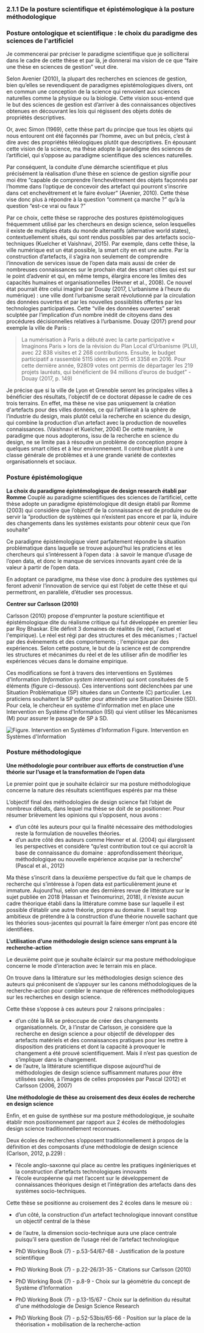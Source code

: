  ### 2.1.1 De la posture scientifique et épistémologique à la posture méthodologique

### Posture ontologique et scientifique : le choix du paradigme des sciences de l'artificiel

Je commencerai par préciser le paradigme scientifique que je solliciterai dans le cadre de cette thèse et par là, je donnerai ma vision de ce que “faire une thèse en sciences de gestion” veut dire. 

Selon Avenier (2010), la plupart des recherches en sciences de gestion, bien qu’elles se revendiquent de paradigmes epistémologiques divers, ont en commun une conception de la science qui renvoient aux sciences naturelles comme la physique ou la biologie. Cette vision sous-entend que le but des sciences de gestion est d’arriver à des connaissances objectives obtenues en découvrant les lois qui régissent des objets dotés de propriétés descriptives. 

Or, avec Simon (1969), cette thèse part du principe que tous les objets qui nous entourent ont été façonnés par l’homme, avec un but précis, c’est à dire avec des propriétés téléologiques plutôt que descriptives. En épousant cette vision de la science, ma thèse adopte la paradigme des sciences de l’artificiel, qui s’oppose au paradigme scientifique des sciences naturelles.

Par conséquent, la conduite d’une démarche scientifique et plus précisément la réalisation d’une thèse en science de gestion signifie pour moi être “capable de comprendre l’enchevêtrement des objets façonnés par l’homme dans l’optique de concevoir des artefact qui pourront s’inscrire dans cet enchevêtrement et le faire évoluer” (Avenier, 2010). Cette thèse vise donc plus à répondre à la question “comment ça marche ?” qu’à la question “est-ce vrai ou faux ?”

Par ce choix, cette thèse se rapproche des postures épistémologiques fréquemment utilisé par les chercheurs en design science, selon lesquelles il existe de multiples états du monde alternatifs (alternative world states), contextuellement situés, qui sont rendus possibles par des artefacts socio-techniques (Kuelcher et Vaishnavi, 2015). Par exemple, dans cette thèse, la ville numérique est un état possible, la smart city en est une autre. 
Par la construction d’artefacts, il s’agira non seulement de comprendre l’innovation de services issue de l’open data mais aussi de créer de nombreuses connaissances sur le prochain état des smart cities qui est sur le point d’advenir et qui, en même temps, élargira encore les limites des capacités humaines et organisationnelles (Hevner et al., 2008). Ce nouvel état pourrait être celui imaginé par Douay (2017, L’urbanisme à l’heure du numérique) : une ville dont l’urbanisme serait révolutionné par la circulation des données ouvertes et par les nouvelles possiiblités offertes par les technologies participatives. Cette “ville des données ouvertes” serait sculptée par l’implication d’un nombre inédit de citoyens dans des procédures décisionnelles relatives à l’urbanisme. Douay (2017) prend pour exemple la ville de Paris : 

> La numérisation à Paris a débuté avec la carte participative « Imaginons Paris » lors de la révision du Plan Local d’Urbanisme (PLU), avec 22 838 visites et 2 268 contributions. Ensuite, le budget participatif a rassemblé 5115 idées en 2015 et 3358 en 2016. Pour cette dernière année, 92809 votes ont permis de départager les 219 projets lauréats, qui bénéficient de 94 millions d’euros de budget” - Douay (2017, p. 149) 

	
Je précise que si la ville de Lyon et Grenoble seront les principales villes à bénéficier des résultats, l'objectif de ce doctorat dépasse le cadre de ces trois terrains. En effet, ma thèse ne vise pas uniquement la création d'artefacts pour des villes données, ce qui l’affilierait à la sphère de l’industrie du design, mais plutôt celui la recherche en science du design, qui combine la production d’un artefact avec la production de nouvelles connaissances. (Vaishnavi et Kuelcher, 2004)
De cette manière, le paradigme que nous adopterons, issu de la recherche en science du design, ne se limite pas à résoudre un problème de conception propre à quelques smart cities et à leur environnement. Il contribue plutôt à une classe générale de problèmes et à une grande variété de contextes organisationnels et sociaux.


### Posture épistémologique

**La choix du paradigme épistémologique de design research établi par Romme**
Couplé au paradigme scientifiques des sciences de l’artificiel, cette thèse adopte un paradigme épistémologique dit design établi par Romme (2003) qui considère que l’objectif de la connaissance est de produire ou de servir la “production de systèmes qui n’existent pas encore et par là, induire des changements dans les systèmes existants pour obtenir ceux que l’on souhaite”

Ce paradigme épistémologique vient parfaitement répondre la situation problématique dans laquelle se trouve aujourd’hui les praticiens et les chercheurs qui s’intéressent à  l’open data : à savoir le manque d’usage de l’open data, et donc le manque de services innovants ayant crée de la valeur à partir de l’open data. 

En adoptant ce paradigme, ma thèse vise donc à produire des systèmes qui feront advenir l’innovation de service qui est l’objet de cette thèse et qui permettront, en parallèle, d’étudier ses processus.



**Centrer sur Carlsson (2010)**

Carlsson (2010) propose d'emprunter la posture scientifique et épistémologique dite du réalisme critique qui fut développée en premier lieu par Roy Bhaskar. Elle définit 3 domaines de réalités (le réel, l'actuel et l'empirique). Le réel est régi par des structures et des mécanismes ; l'actuel par des évènements et des comportements ; l'empirique par des expériences. Selon cette posture, le but de la science est de comprendre les structures et mécanimes du réel et de les utiliser afin de modifier les expériences vécues dans le domaine empirique. 

Ces modifications se font à travers des interventions en Systèmes d'Information (*Information system intervention*) qui sont consituées de 5 éléments (figure ci-dessous). Ces interventions sont déclenchées par une Situation Problématique (SP) situées dans un Contexte (C) particulier. Les praticiens souhaitent la SP quitter pour atteindre une Situation Désirée (SD). Pour cela, le chercheur en système d'information met en place une Intervention en Système d'Information (ISI) qui vient utiliser les Mécanismes (M) pour assurer le passage de SP à SD. 

![Figure. Intervention en Systèmes d'Information](http://opendatatales.com/wp-content/uploads/2020/01/Screen-Shot-2020-01-21-at-17.28.31.png)
Figure. Intervention en Systèmes d'Information


### Posture méthodologique

**Une méthodologie pour contribuer aux efforts de construction d’une théorie sur l’usage et la transformation de l’open data**

Le premier point que je souhaite éclaircir sur ma posture méthodologique concerne la nature des résultats scientifiques espérés par ma thèse 

L’objectif final des méthodologies de design science fait l’objet de nombreux débats, dans lequel ma thèse se doit de se positionner. Pour résumer brièvement les opinions qui s’opposent, nous avons : 

- d’un côté les auteurs pour qui la finalité nécessaire des méthodologies reste la formulation de nouvelles théories. 
- d’un autre côté des auteurs comme Hevner et al. (2004) qui élargissent les perspectives et considère “qu’est contribution tout ce qui accroît la base de connaissance du domaine :  approfondissement théorique, méthodologique ou nouvelle expérience acquise par la recherche” (Pascal et al., 2012) 

Ma thèse s’inscrit dans la deuxième perspective du fait que le champs de recherche qui s’intéresse à l’open data est particulièrement jeune et immature. Aujourd’hui, selon une des dernières revue de littérature sur le sujet publiée en 2018 (Hassan et Twinomurinzi, 2018), il n’existe aucun cadre théorique établi dans la littérature comme base sur laquelle il est possible d’établir une autre théorie, propre au domaine. Il serait trop ambitieux de prétendre à la construction d’une théorie nouvelle sachant que les théories sous-jacentes qui pourrait la faire émerger n’ont pas encore été identifiées. 

**L’utilisation d’une méthodologie design science sans emprunt à la recherche-action**

Le deuxième point que je souhaite éclaircir sur ma posture méthodologique concerne le mode d’interaction avec le terrain mis en place. 

On trouve dans la littérature sur les méthodologies design science  des auteurs qui préconisent de s’appuyer sur les canons méthodologiques de la recherche-action pour combler le manque de références méthodologiques sur les recherches en design science. 

Cette thèse s’oppose à ces auteurs pour 2 raisons principales : 
- d’un côté la RA se préoccupe de créer des changements organisationnels. Or, à l’instar de Carlsson, je considère que la recherche en design science a pour objectif de développer des artefacts matériels et des connaissances pratiques pour les mettre à disposition des praticiens et dont la capacité à provoquer le changement a été prouvé scientifiquement. Mais il n’est pas question de s’impliquer dans le changement. 
- de l’autre, la littérature scientifique dispose aujourd’hui de méthodologies de design science suffisamment matures pour être utilisées seules, à l’images de celles proposées par Pascal (2012) et Carlsson (2006, 2007)

**Une méthodologie de thèse au croisement des deux écoles de recherche en design science**

Enfin, et en guise de synthèse sur ma posture méthodologique, je souhaite établir mon positionnement par rapport aux 2 écoles de méthodologies design science traditionnellement reconnues.

Deux écoles de recherches s’opposent traditionnellement à propos de la définition et des composants d’une méthodologie de design science (Carlson, 2012, p.229) : 

- l’école anglo-saxonne qui place au centre les pratiques ingénieriques et la construction d’artefacts technologiques innovants 
- l’école européenne qui met l’accent sur le développement de connaissances théoriques design et l’intégration des artefacts dans des systèmes socio-techniques.

Cette thèse se positionne au croisement des 2 écoles dans le mesure où : 

- d’un côté, la construction d’un artefact technologique innovant constitue un objectif central de la thèse 
- de l’autre, la dimension socio-technique aura une place centrale puisqu’il sera question de l’usage réel de l’artefact technologique






- PhD Working Book (7) - p.53-54/67-68 - Justification de la posture scientifique
- PhD Working Book (7) - p.22-26/31-35 - Citations sur Carlsson (2010)
- PhD Working Book (7) - p.8-9 - Choix sur la géométrie du concept de Système d'Information
- PhD Working Book (7) - p.13-15/67 - Choix sur la définition du résultat d'une méthodologie de Design Science Research
- PhD Working Book (7) - p.52-53bis/65-66 - Position sur la place de la théorisation + mobilisation de la recherche-action



 



